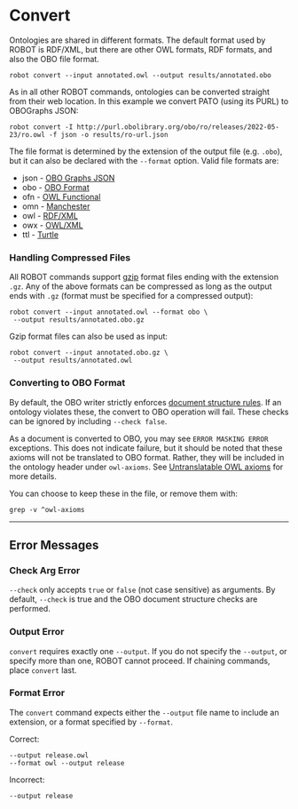 # Convert

Ontologies are shared in different formats. The default format used by ROBOT is RDF/XML, but there are other OWL formats, RDF formats, and also the OBO file format.

    robot convert --input annotated.owl --output results/annotated.obo

As in all other ROBOT commands, ontologies can be converted straight from their web location. In this example we convert PATO (using its PURL) to OBOGraphs JSON:

    robot convert -I http://purl.obolibrary.org/obo/ro/releases/2022-05-23/ro.owl -f json -o results/ro-url.json


The file format is determined by the extension of the output file (e.g. `.obo`), but it can also be declared with the `--format` option. Valid file formats are:
  - json - [OBO Graphs JSON](https://github.com/geneontology/obographs/)
  - obo - [OBO Format](http://purl.obolibrary.org/obo/oboformat)
  - ofn - [OWL Functional](http://www.w3.org/TR/owl2-syntax/)
  - omn - [Manchester](https://www.w3.org/TR/owl2-manchester-syntax/)
  - owl - [RDF/XML](https://www.w3.org/TR/rdf-syntax-grammar/)
  - owx - [OWL/XML](https://www.w3.org/TR/owl2-xml-serialization/)
  - ttl - [Turtle](https://www.w3.org/TR/turtle/)

### Handling Compressed Files

All ROBOT commands support [gzip](https://www.gzip.org/) format files ending with the extension `.gz`. Any of the above formats can be compressed as long as the output ends with `.gz` (format must be specified for a compressed output):

	robot convert --input annotated.owl --format obo \
	 --output results/annotated.obo.gz

Gzip format files can also be used as input:

	robot convert --input annotated.obo.gz \
	 --output results/annotated.owl

### Converting to OBO Format

By default, the OBO writer strictly enforces [document structure rules](http://owlcollab.github.io/oboformat/doc/obo-syntax.html#4). If an ontology violates these, the convert to OBO operation will fail. These checks can be ignored by including `--check false`.

As a document is converted to OBO, you may see `ERROR MASKING ERROR` exceptions. This does not indicate failure, but it should be noted that these axioms will not be translated to OBO format. Rather, they will be included in the ontology header under `owl-axioms`. See [Untranslatable OWL axioms](http://owlcollab.github.io/oboformat/doc/obo-syntax.html#5.0.4) for more details.

You can choose to keep these in the file, or remove them with:
```
grep -v ^owl-axioms
```

---

## Error Messages

### Check Arg Error

`--check` only accepts `true` or `false` (not case sensitive) as arguments. By default, `--check` is true and the OBO document structure checks are performed.

### Output Error

`convert` requires exactly one `--output`. If you do not specify the `--output`, or specify more than one, ROBOT cannot proceed. If chaining commands, place `convert` last.

### Format Error

The `convert` command expects either the `--output` file name to include an extension, or a format specified by `--format`.

Correct:
```
--output release.owl
--format owl --output release
```
Incorrect:
```
--output release
```

